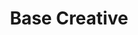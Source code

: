 ---
logo: basecreative.svg
title: Base Creative
link: http://basecreative.co.uk
meta: Design agency website, fast as any other, built on WordPress, with a living style guide alongside it. Uses WebP and there's a lot of art direction and little animations. SpeedIndex below 1k under best conditions.
order: 2
tasks: 
- html
- css
- backend (php)
- web performance
---